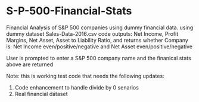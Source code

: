 # S-P-500-Financial-Stats
Financial Analysis of S&amp;P 500 companies using dummy financial data. 
using dummy dataset Sales-Data-2016.csv code outputs:
Net Income, Profit Margins, Net Asset, Asset to Liability Ratio, and returns whether Company is:
Net Income even/positive/negative and Net Asset even/positive/negative

User is prompted to enter a S&P 500 company name and the finanical stats above are returned

Note: this is working test code that needs the following updates:
1) Code enhancement to handle divide by 0 senarios 
2) Real financial dataset 
